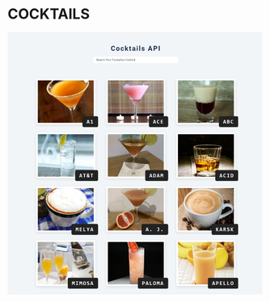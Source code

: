# COCKTAILS

[![Cocktails](./design/24-cocktails.jpeg)](https://javascript-24-cocktails.netlify.app)
